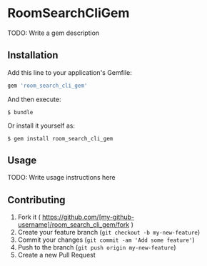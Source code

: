 # RoomSearchCliGem

TODO: Write a gem description

## Installation

Add this line to your application's Gemfile:

```ruby
gem 'room_search_cli_gem'
```

And then execute:

    $ bundle

Or install it yourself as:

    $ gem install room_search_cli_gem

## Usage

TODO: Write usage instructions here

## Contributing

1. Fork it ( https://github.com/[my-github-username]/room_search_cli_gem/fork )
2. Create your feature branch (`git checkout -b my-new-feature`)
3. Commit your changes (`git commit -am 'Add some feature'`)
4. Push to the branch (`git push origin my-new-feature`)
5. Create a new Pull Request
